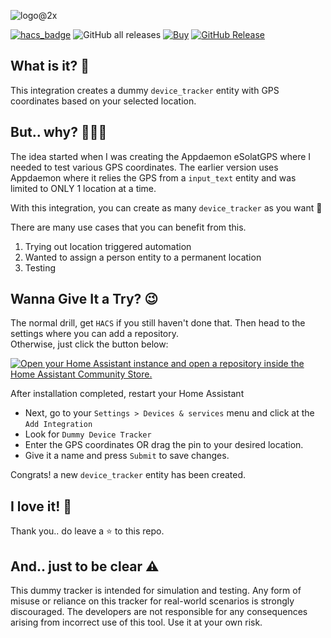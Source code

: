 ![logo@2x](https://github.com/user-attachments/assets/44277989-5174-48c8-b5a4-e10f042b15b3)

[![hacs_badge](https://img.shields.io/badge/HACS-Integration-41BDF5.svg)](https://github.com/hacs/integration)
![GitHub all releases](https://img.shields.io/badge/dynamic/json?color=41BDF5&logo=home-assistant&label=Download%20Count&suffix=%20installs&cacheSeconds=15600&url=https://analytics.home-assistant.io/custom_integrations.json&query=$.dummy_tracker.total)
[![Buy](https://img.shields.io/badge/Belanja-Coffee-yellow.svg)](https://zubirco.de/buymecoffee)
[![GitHub Release](https://img.shields.io/github/release/zubir2k/homeassistant-dummytracker.svg)](https://github.com/zubir2k/homeassistant-dummytracker/releases/)

## What is it? 🧐
This integration creates a dummy `device_tracker` entity with GPS coordinates based on your selected location.

## But.. why? 🤷🏻‍♂️
The idea started when I was creating the Appdaemon eSolatGPS where I needed to test various GPS coordinates.
The earlier version uses Appdaemon where it relies the GPS from a `input_text` entity and was limited to ONLY 1 location at a time.

With this integration, you can create as many `device_tracker` as you want 🎉

There are many use cases that you can benefit from this.
1. Trying out location triggered automation
2. Wanted to assign a person entity to a permanent location
3. Testing 

## Wanna Give It a Try? 😉
The normal drill, get `HACS` if you still haven't done that. Then head to the settings where you can add a repository. \
Otherwise, just click the button below:

[![Open your Home Assistant instance and open a repository inside the Home Assistant Community Store.](https://my.home-assistant.io/badges/hacs_repository.svg)](https://my.home-assistant.io/redirect/hacs_repository/?owner=zubir2k&repository=homeassistant-dummytracker&category=integration)

After installation completed, restart your Home Assistant
- Next, go to your `Settings > Devices & services` menu and click at the `Add Integration`
- Look for `Dummy Device Tracker`
- Enter the GPS coordinates OR drag the pin to your desired location.
- Give it a name and press `Submit` to save changes.

Congrats! a new `device_tracker` entity has been created. 

## I love it! 🤩
Thank you.. do leave a ⭐ to this repo.

## And.. just to be clear ⚠
This dummy tracker is intended for simulation and testing. Any form of misuse or reliance on this tracker for real-world scenarios is strongly discouraged. The developers are not responsible for any consequences arising from incorrect use of this tool. Use it at your own risk.
